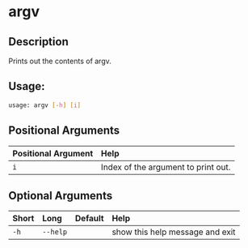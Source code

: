 



# argv

## Description


Prints out the contents of argv.
## Usage:


```bash
usage: argv [-h] [i]

```
## Positional Arguments

|Positional Argument|Help|
| :--- | :--- |
|`i`|Index of the argument to print out.|

## Optional Arguments

|Short|Long|Default|Help|
| :--- | :--- | :--- | :--- |
|`-h`|`--help`||show this help message and exit|
